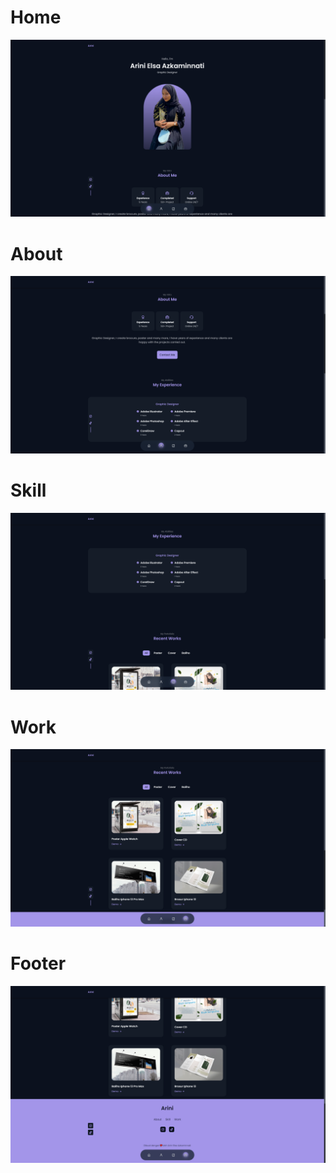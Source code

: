 # Home
![Alt text](https://github.com/arinielsaazk/web-portfolio/blob/main/assets/media/home.png?raw=true "Home)")

# About
![Alt text](https://github.com/arinielsaazk/web-portfolio/blob/main/assets/media/about.png?raw=true "About")

# Skill
![Alt text](https://github.com/arinielsaazk/web-portfolio/blob/main/assets/media/skill.png?raw=true "Skill")

# Work
![Alt text](https://github.com/arinielsaazk/web-portfolio/blob/main/assets/media/work.png?raw=true "Work")

# Footer
![Alt text](https://github.com/arinielsaazk/web-portfolio/blob/main/assets/media/footer.png?raw=true "Footer")
